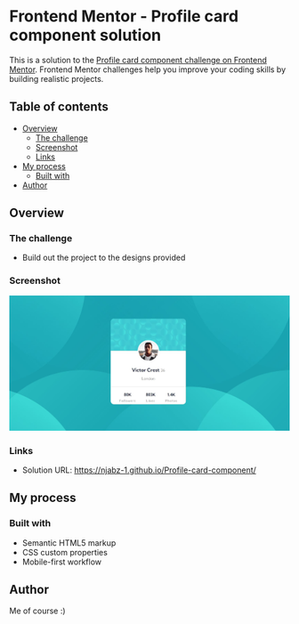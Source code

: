 # Frontend Mentor - Profile card component solution

This is a solution to the [Profile card component challenge on Frontend Mentor](https://www.frontendmentor.io/challenges/profile-card-component-cfArpWshJ). Frontend Mentor challenges help you improve your coding skills by building realistic projects. 

## Table of contents

- [Overview](#overview)
  - [The challenge](#the-challenge)
  - [Screenshot](#screenshot)
  - [Links](#links)
- [My process](#my-process)
  - [Built with](#built-with)
- [Author](#author)



## Overview

### The challenge

- Build out the project to the designs provided

### Screenshot

![Screenshot of Profile card component](images/Screenshot.JPG)

### Links

- Solution URL: https://njabz-1.github.io/Profile-card-component/

## My process

### Built with

- Semantic HTML5 markup
- CSS custom properties
- Mobile-first workflow

## Author

Me of course :) 
